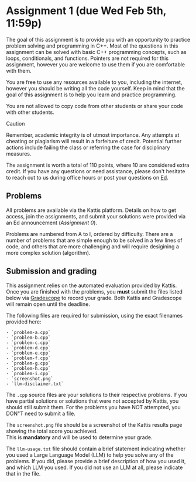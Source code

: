 # Assignment 1 (due Wed Feb 5th, 11:59p)

The goal of this assignment is to provide you with an 
opportunity to practice problem solving and 
programming in C++.  Most of the questions in this
assignment can be solved with basic C++ programming
concepts, such as loops, conditionals, and functions.
Pointers are not required for this assignment, however
you are welcome to use them if you are comfortable with
them.

You are free to use any resources available to you, including 
the internet, however you should be writing all the code yourself.
Keep in mind that the goal of this assignment is to help you
learn and practice programming.  

You are not allowed to copy code from other students or 
share your code with other students.

> [!CAUTION]
> Remember, academic integrity is of utmost importance.  Any attempts at
> cheating or plagiarism will result in a forfeiture of credit.  Potential
> further actions include failing the class or referring the case for
> disciplinary measures.

The assignment is worth a total of 110 points, where 10 are considered
extra credit.  If you have any questions or need assistance, please 
don't hesitate to reach out to us during office hours or post 
your questions on [Ed](https://edstem.org/).

## Problems

All problems are available via the Kattis platform.  Details on how
to get access, join the assignments, and submit your solutions were
provided via an Ed announcement (*Assignment 0*).  

Problems are numbered from A to I, ordered by difficulty.  There are
a number of problems that are simple enough to be solved in a few
lines of code, and others that are more challenging and will require
desigining a more complex solution (algorithm).

## Submission and grading

This assignment relies on the automated evaluation provided by Kattis.
Once you are finished with the problems, you **must** submit 
the files listed below via [Gradescope](https://www.gradescope.com/) 
to record your grade. Both Kattis and Gradescope will remain open 
until the deadline.

The following files are required for submission, using the exact
filenames provided here:

    - `problem-a.cpp`
    - `problem-b.cpp`
    - `problem-c.cpp`
    - `problem-d.cpp`
    - `problem-e.cpp`
    - `problem-f.cpp`
    - `problem-g.cpp`
    - `problem-h.cpp`
    - `problem-i.cpp`
    - `screenshot.png`
    - `llm-disclaimer.txt`

The `.cpp` source files are your solutions to their respective problems. 
If you have partial solutions or solutions that were not accepted by
Kattis, you should still submit them.  For the problems you have 
NOT attempted, you DON"T need to submit a file.

The `screenshot.png` file should be a screenshot of the Kattis 
results page showing the total score you achieved.  
This is **mandatory** and will be used to determine your grade.

The `llm-usage.txt` file should contain a brief statement
indicating whether you used a Large Language Model (LLM) to
help you solve any of the problems.  If you did, please provide
a brief description of how you used it, and which LLM you used.
If you did not use an LLM at all, please indicate that in the file.
